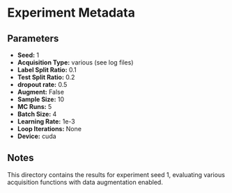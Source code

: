 # Experiment Metadata

## Parameters

- **Seed:** 1 
- **Acquisition Type:** various (see log files)
- **Label Split Ratio:** 0.1
- **Test Split Ratio:** 0.2
- **dropout rate:** 0.5
- **Augment:** False
- **Sample Size:** 10
- **MC Runs:** 5
- **Batch Size:** 4
- **Learning Rate:** 1e-3
- **Loop Iterations:** None
- **Device:** cuda

## Notes

This directory contains the results for experiment seed 1, evaluating various acquisition functions with data augmentation enabled.